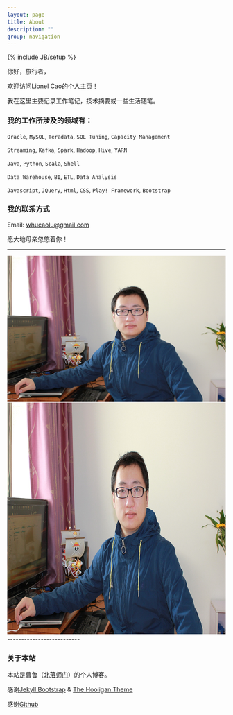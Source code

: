 ```yaml
---
layout: page
title: About
description: ""
group: navigation
---
```

{% include JB/setup %}

你好，旅行者，

欢迎访问Lionel Cao的个人主页！

我在这里主要记录工作笔记，技术摘要或一些生活随笔。


### 我的工作所涉及的领域有：

`Oracle`, `MySQL`, `Teradata`, `SQL Tuning`, `Capacity Management`

`Streaming`, `Kafka`, `Spark`, `Hadoop`, `Hive`, `YARN`

`Java`, `Python`, `Scala`, `Shell`

`Data Warehouse`, `BI`, `ETL`, `Data Analysis`

`Javascript`, `JQuery`, `Html`, `CSS`, `Play! Framework`, `Bootstrap`


### 我的联系方式

Email: <whucaolu@gmail.com>

愿大地母亲忽悠着你！

--------------------------
<div class="me">
  <a href="#?n=me" class="poplight" rel="popup1"><img   src='images/me.jpg' /></a>
</div>

<!--POPUP START-->
<div id="popup1" class="popup_block">
<img src='images/me.jpg' alt="Lionel's photo" style="width: 800px; height: 534px;"/> 
</div>
--------------------------

### 关于本站

本站是曹鲁（[北落师门](http://www.lucao.com.cn)）的个人博客。

感谢[Jekyll Bootstrap](http://jekyllbootstrap.com) & [The Hooligan Theme](http://github.com/dhulihan/hooligan)

感谢[Github](https://github.com)


